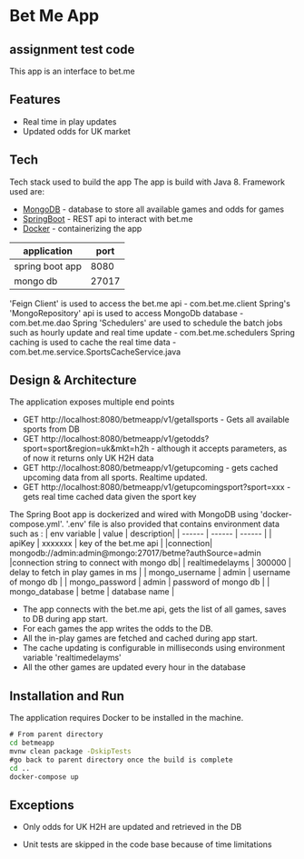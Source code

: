 # Bet Me App
## assignment test code

This app is an interface to bet.me

## Features

- Real time in play updates
- Updated odds for UK market

## Tech

Tech stack used to build the app
The app is build with Java 8. Framework used are:
- [MongoDB] - database to store all available games and odds for games
- [SpringBoot] - REST api to interact with bet.me
- [Docker] - containerizing the app

|application|port|
|----|----|
|spring boot app| 8080|
|mongo db| 27017|

'Feign Client' is used to access the bet.me api - com.bet.me.client
Spring's 'MongoRepository' api is used to access MongoDb database - com.bet.me.dao
Spring 'Schedulers' are used to schedule the batch jobs such as hourly update and real time update - com.bet.me.schedulers
Spring caching is used to cache the real time data - com.bet.me.service.SportsCacheService.java

 

## Design & Architecture

The application exposes multiple end points
 - GET http://localhost:8080/betmeapp/v1/getallsports
        - Gets all available sports from DB
- GET http://localhost:8080/betmeapp/v1/getodds?sport=sport&region=uk&mkt=h2h
        - although it accepts parameters, as of now it returns only UK H2H data
- GET http://localhost:8080/betmeapp/v1/getupcoming
        - gets cached upcoming data from all sports. Realtime updated.
- GET http://localhost:8080/betmeapp/v1/getupcomingsport?sport=xxx
        - gets real time cached data given the sport key

The Spring Boot app is dockerized and wired with MongoDB using 'docker-compose.yml'.
'.env' file is also provided that contains environment data such as :
| env variable | value | description|
| ------ | ------ | ------ |
| apiKey | xxxxxxx | key of the bet.me api |
|connection| mongodb://admin:admin@mongo:27017/betme?authSource=admin |connection string to connect with mongo db|
| realtimedelayms | 300000 | delay to fetch in play games in ms |
| mongo_username | admin | username of mongo db |
| mongo_password | admin | password of mongo db |
| mongo_database | betme | database name |

- The app connects with the bet.me api, gets the list of all games, saves to DB during app start.
- For each games the app writes the odds to the DB.
- All the in-play games are fetched and cached during app start.
- The cache updating is configurable in milliseconds using environment variable  'realtimedelayms'
- All the other games are updated every hour in the database


## Installation and Run

The application requires Docker to be installed in the machine.


```cmd
# From parent directory
cd betmeapp
mvnw clean package -DskipTests
#go back to parent directory once the build is complete
cd ..
docker-compose up
```

## Exceptions
- Only odds for UK H2H are updated and retrieved in the DB
- Unit tests are skipped in the code base because of time limitations
  
   [Docker]: <https://www.docker.com/>
   [MongoDB]: <https://www.mongodb.com>
   [SpringBoot]: <https://spring.io/projects/spring-boot>
